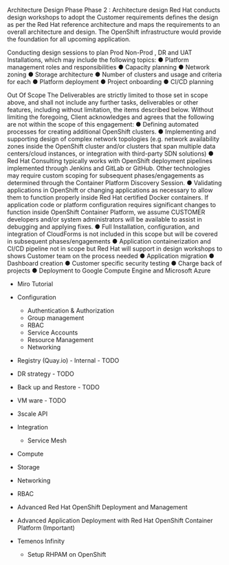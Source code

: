 Architecture Design Phase
    Phase 2 : Architecture design
        Red Hat conducts design workshops to adopt the Customer requirements defines the design as per the Red Hat reference architecture and maps the requirements to an overall architecture and design. The OpenShift infrastructure would provide the foundation for all upcoming application.  

Conducting design sessions to plan Prod  Non-Prod , DR and UAT Installations, which may include the following topics: 
●	Platform management roles and responsibilities
●	Capacity planning
●	Network zoning
●	Storage architecture
●	Number of clusters and usage and criteria for each
●	Platform deployment
●	Project onboarding
●	CI/CD planning


Out Of Scope
The Deliverables are strictly limited to those set in scope above, and shall not include any further tasks, deliverables or other features, including without limitation, the items described below. Without limiting the foregoing, Client acknowledges and agrees that the following are not within the scope of this engagement:
●	 Defining automated processes for creating additional OpenShift clusters.
●	Implementing and supporting design of complex network topologies (e.g. network availability zones inside the OpenShift cluster and/or clusters that span multiple data centers/cloud instances, or integration with third-party SDN solutions)
●	Red Hat Consulting typically works with OpenShift deployment pipelines implemented through Jenkins and GitLab or GitHub. Other technologies may require custom scoping for subsequent phases/engagements as determined through the Container Platform Discovery Session.
●	Validating applications in OpenShift or changing applications as necessary to allow them to function properly inside Red Hat certified Docker containers. If application code or platform configuration requires significant changes to function inside OpenShift Container Platform, we assume CUSTOMER developers and/or system administrators will be available to assist in debugging and applying fixes.
●	Full Installation, configuration, and integration of CloudForms is not included in this scope but will be covered in subsequent phases/engagements
●	Application containerization and CI/CD pipeline not in scope but Red Hat will support in design workshops to shows Customer team on the process needed
●	Application migration
●	Dashboard creation
●	Customer specific security testing
●	Charge back of projects
●	Deployment to Google Compute Engine and Microsoft Azure



- Miro Tutorial
- Configuration
    - Authentication & Authorization
    - Group management
    - RBAC
    - Service Accounts
    - Resource Management
    - Networking
- Registry (Quay.io) - Internal - TODO
- DR strategy - TODO
- Back up and Restore - TODO
- VM ware - TODO

- 3scale API
- Integration
    - Service Mesh


- Compute
- Storage
- Networking
- RBAC

- Advanced Red Hat OpenShift Deployment and Management
- Advanced Application Deployment with Red Hat OpenShift Container Platform (Important)


- Temenos Infinity
    - Setup RHPAM on OpenShift

